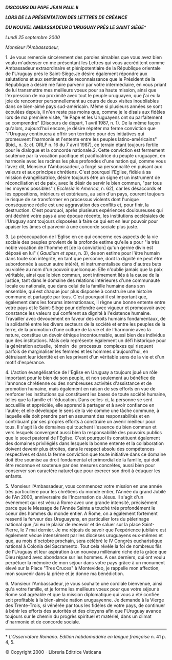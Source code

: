 ***DISCOURS DU PAPE JEAN PAUL II***

***LORS DE LA PRÉSENTATION DES LETTRES DE CRÉANCE***

***DU NOUVEL AMBASSADEUR D'URUGUAY PRÈS LE SAINT SIÈGE***\*

*Lundi 25 septembre 2000*

*Monsieur l'Ambassadeur,*

1\. Je vous remercie sincèrement des paroles aimables que vous avez bien voulu m'adresser en me présentant les Lettres qui vous accréditent comme Ambassadeur extraordinaire et plénipotentiaire de la République orientale de l'Uruguay près le Saint-Siège.Je désire également répondre aux salutations et aux sentiments de reconnaissance que le Président de la République a désiré me faire parvenir par votre intermédiaire, en vous priant de lui transmettre mes meilleurs voeux pour sa haute mission, ainsi que l'expression de ma proximité avec tout le peuple uruguayen, que j'ai eu la joie de rencontrer personnellement au cours de deux visites inoubliables dans ce bien-aimé pays sud-américain. Même si plusieurs années se sont écoulées depuis, il n'en reste pas moins que, comme je le disais aux fidèles lors de ma première visite, "le Pape et les Uruguayens ont su parfaitement se comprendre" (Discours de départ, 1 avril 1987, n. 1). De la même façon qu'alors, aujourd'hui encore, je désire répéter ma ferme conviction que "l'Uruguay continuera à offrir son territoire pour des initiatives qui promeuvent l'harmonie et l'entente entre les peuples latino-américains" (Ibid., n. 3; cf. ORLF n. 16 du 7 avril 1987), ce terrain étant toujours fertile pour le dialogue et la concorde nationale.2\. Cette conviction est fermement soutenue par la vocation pacifique et pacificatrice du peuple uruguayen, en harmonie avec les racines les plus profondes d'une nation qui, comme vous l'avez dit, Monsieur l'Ambassadeur, a forgé sa personnalité en puisant aux valeurs et aux principes chrétiens. C'est pourquoi l'Eglise, fidèle à sa mission évangélisatrice, désire toujours être un signe et un instrument de réconciliation et de paix, avec le désir de servir le bien commun, "par tous les moyens possibles" ( *Ecclesia in America*, n. 62), car les désaccords et les oppositions, intérieurs et extérieurs, au sein d'un pays, courent toujours le risque de se transformer en processus violents dont l'unique conséquence réelle est une aggravation des conflits et, pour finir, la destruction. C'est pourquoi, après plusieurs expériences douloureuses qui ont déchiré votre pays à une époque récente, les institutions ecclésiales de l'Uruguay sont toujours disposées à faire ce qui est en leur pouvoir pour apaiser les âmes et parvenir à une concorde sociale plus juste.

3\. La préoccupation de l'Eglise en ce qui concerne ces aspects de la vie sociale des peuples provient de la profonde estime qu'elle a pour "la très noble vocation de l'homme et \[de la conviction\] qu'un germe divin est déposé en lui" ( *Gaudium et spes*, n. 3), de son estime pour l'être humain dans toute son intégrité, en tant que personne, dont la dignité ne peut être subordonnée à aucun autre intérêt, ni instrumentalisée dans d'autres buts ou violée au nom d'un pouvoir quelconque. Elle n'oublie jamais que la paix véritable, ainsi que le bien commun, sont intimement liés à la cause de la justice, tant dans le domaine des relations intérieures d'une communauté locale ou nationale, que dans celui de la famille humaine dans son ensemble, qui est chaque jour plus disposée à construire une histoire commune et partagée par tous. C'est pourquoi il est important que, également dans les forums internationaux, il règne une bonne entente entre votre pays et le Saint-Siège pour défendre avec vigueur et promouvoir avec constance les valeurs qui confèrent sa dignité à l'existence humaine. Travailler avec dévouement en faveur des droits humains fondamentaux, de la solidarité entre les divers secteurs de la société et entre les peuples de la terre, de la promotion d'une culture de la vie et de l'harmonie avec la nature, constitue un devoir éthique incontournable, aussi bien des individus que des institutions. Mais cela représente également un défi historique pour la génération actuelle,  témoin  de  processus  complexes qui risquent parfois de marginaliser les femmes et les hommes d'aujourd'hui, en détruisant leur identité et en les privant d'un véritable sens de la vie et d'un motif d'espérance.

4\. L'action évangélisatrice de l'Eglise en Uruguay a toujours joué un rôle important pour le bien de son peuple, et non seulement au bénéfice de l'annonce chrétienne ou des nombreuses activités d'assistance et de promotion humaine, mais également en raison de ses efforts en vue de renforcer les institutions qui constituent les bases de toute société humaine, telles que la famille et l'éducation. Dans celles-ci, la personne se sent accueillie et appréciée, elle apprend à partager et à avoir confiance en l'autre; et elle développe le sens de la vie comme une tâche commune, à laquelle elle doit prendre part en assumant des responsabilités et en contribuant par ses propres efforts à construire un avenir meilleur pour tous. Il s'agit là de domaines qui touchent l'essence du bien commun et vers lesquels convergent aussi bien la responsabilité des pouvoirs publics que le souci pastoral de l'Eglise. C'est pourquoi ils constituent également des domaines privilégiés dans lesquels la bonne entente et la collaboration doivent devenir plus étroites, dans le respect absolu des compétences respectives et dans la ferme conviction que toute initiative dans ce domaine doit être soumise au droit fondamental et primordial de la famille, qui doit être reconnue et soutenue par des mesures concrètes, aussi bien pour conserver son caractère naturel que pour exercer son droit à éduquer les enfants.

5. Monsieur l'Ambassadeur, vous commencez votre mission en une année très particulière pour les chrétiens du monde entier, l'Année du grand Jubilé de l'An 2000, anniversaire de l'Incarnation de Jésus. Il s'agit d'un événement qui est vécu à Rome avec une grande intensité, précisément parce que le Message de l'Année Sainte a touché très profondément le coeur des hommes du monde entier. A Rome, on a également fortement ressenti la ferveur des Uruguayens, en particulier lors du pèlerinage national que j'ai eu le plaisir de recevoir et de saluer sur la place Saint-Pierre, le 7 mai dernier. Je me réjouis de savoir que l'expérience jubilaire est également vécue intensément par les diocèses uruguayens eux-mêmes et que, au mois d'octobre prochain, sera célébré le IV Congrès eucharistique national à Colonia del Sacramento. Tout cela révèle la foi de nombreux fils de l'Uruguay et leur aspiration à un nouveau millénaire riche de la grâce que Dieu répand avec abondance sur les hommes. A ces derniers, qui ont voulu perpétuer la mémoire de mon séjour dans votre pays grâce à un monument élevé sur la Place "Tres Cruces" à Montevideo, je rappelle mon affection, mon souvenir dans la prière et je donne ma bénédiction.

6. Monsieur l'Ambassadeur, je vous souhaite une cordiale bienvenue, ainsi qu'à votre famille, et je forme les meilleurs voeux pour que votre séjour à Rome soit agréable et que la mission diplomatique qui vous a été confiée soit profitable à la bien-aimée nation uruguayenne. Je demande à la Vierge des Trente-Trois, si vénérée par tous les fidèles de votre pays, de continuer à bénir les efforts des autorités et des citoyens afin que l'Uruguay avance toujours sur le chemin du progrès spirituel et matériel, dans un climat d'harmonie et de concorde sociale.

* * *

\* *L'Osservatore Romano. Edition hebdomadaire en langue française* n. 41 p. 4, 5.

© Copyright 2000 - Libreria Editrice Vaticana